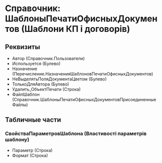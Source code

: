 ﻿# Справочник: ШаблоныПечатиОфисныхДокументов (Шаблони КП і договорів)

## Реквизиты

- Автор (Справочник.Пользователи)
- Используется (Булево)
- Назначение (Перечисление.НазначенияШаблоновПечатиОфисныхДокументов)
- НеВыделятьПоляДокументаЦветом (Булево)
- ТолькоДляАвтора (Булево)
- Удалить_ОбъектПечати (Строка)
- ФайлШаблон (Справочник.ШаблоныПечатиОфисныхДокументовПрисоединенныеФайлы)

## Табличные части

### СвойстваПараметровШаблона (Властивості параметрів шаблону)

- Параметр (Строка)
- Формат (Строка)

